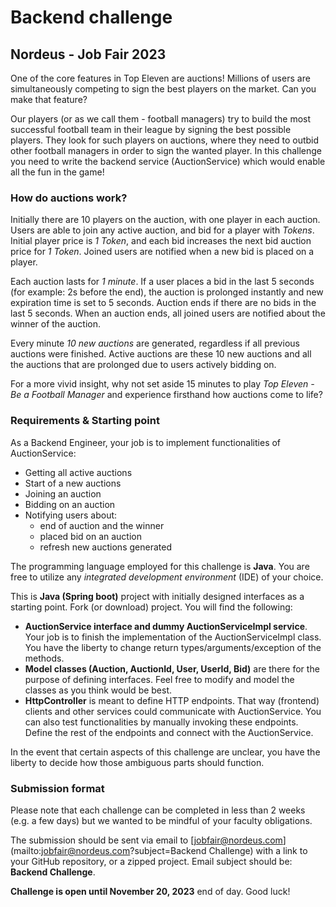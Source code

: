# Backend challenge
## Nordeus - Job Fair 2023
One of the core features in Top Eleven are auctions! 
Millions of users are simultaneously competing to sign the best players on the market. 
Can you make that feature?

Our players (or as we call them - football managers) try to build the most successful football team in their league by signing the best possible players. 
They look for such players on auctions, where they need to outbid other football managers in order to sign the wanted player. 
In this challenge you need to write the backend service (AuctionService) which would enable all the fun in the game!

### How do auctions work?
Initially there are 10 players on the auction, with one player in each auction.
Users are able to join any active auction, and bid for a player with _Tokens_. 
Initial player price is _1 Token_, and each bid increases the next bid auction price for _1 Token_.
Joined users are notified when a new bid is placed on a player.

Each auction lasts for _1 minute_.
If a user places a bid in the last 5 seconds (for example: 2s before the end), the auction is prolonged instantly and new expiration time is set to 5 seconds. 
Auction ends if there are no bids in the last 5 seconds. 
When an auction ends, all joined users are notified about the winner of the auction.

Every minute _10 new auctions_ are generated, regardless if all previous auctions were finished.
Active auctions are these 10 new auctions and all the auctions that are prolonged due to users actively bidding on.

For a more vivid insight, why not set aside 15 minutes to play _Top Eleven - Be a Football Manager_ and experience firsthand how auctions come to life?

### Requirements & Starting point
As a Backend Engineer, your job is to implement functionalities of AuctionService:
- Getting all active auctions
- Start of a new auctions
- Joining an auction
- Bidding on an auction
- Notifying users about:
  - end of auction and the winner
  - placed bid on an auction
  - refresh new auctions generated

The programming language employed for this challenge is **Java**.
You are free to utilize any _integrated development environment_ (IDE) of your choice.

This is **Java (Spring boot)** project with initially designed interfaces as a starting point.
Fork (or download) project. You will find the following:
- **AuctionService interface and dummy AuctionServiceImpl service**. 
  Your job is to finish the implementation of the AuctionServiceImpl class. 
  You have the liberty to change return types/arguments/exception of the methods.
- **Model classes (Auction, AuctionId, User, UserId, Bid)** are there for the purpose of defining interfaces. 
  Feel free to modify and model the classes as you think would be best.
- **HttpController** is meant to define HTTP endpoints. 
  That way (frontend) clients and other services could communicate with AuctionService. 
  You can also test functionalities by manually invoking these endpoints. 
  Define the rest of the endpoints and connect with the AuctionService.

In the event that certain aspects of this challenge are unclear, 
you have the liberty to decide how those ambiguous parts should function.

### Submission format
Please note that each challenge can be completed in less than 2 weeks (e.g. a few days) but we wanted to be mindful of your faculty obligations.

The submission should be sent via email to [jobfair@nordeus.com](mailto:jobfair@nordeus.com?subject=Backend Challenge) 
with a link to your GitHub repository, or a zipped project. 
Email subject should be: **Backend Challenge**.

**Challenge is open until November 20, 2023** end of day. Good luck!
